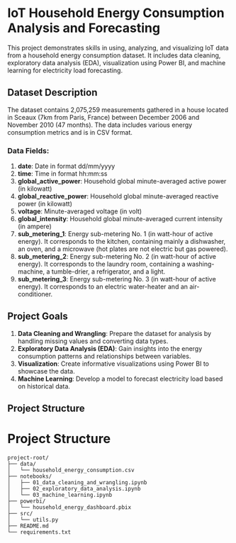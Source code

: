 # IoT Household Energy Consumption Analysis and Forecasting

This project demonstrates skills in using, analyzing, and visualizing IoT data from a household energy consumption dataset. It includes data cleaning, exploratory data analysis (EDA), visualization using Power BI, and machine learning for electricity load forecasting.

## Dataset Description

The dataset contains 2,075,259 measurements gathered in a house located in Sceaux (7km from Paris, France) between December 2006 and November 2010 (47 months). The data includes various energy consumption metrics and is in CSV format.

### Data Fields:
1. **date**: Date in format dd/mm/yyyy
2. **time**: Time in format hh:mm:ss
3. **global_active_power**: Household global minute-averaged active power (in kilowatt)
4. **global_reactive_power**: Household global minute-averaged reactive power (in kilowatt)
5. **voltage**: Minute-averaged voltage (in volt)
6. **global_intensity**: Household global minute-averaged current intensity (in ampere)
7. **sub_metering_1**: Energy sub-metering No. 1 (in watt-hour of active energy). It corresponds to the kitchen, containing mainly a dishwasher, an oven, and a microwave (hot plates are not electric but gas powered).
8. **sub_metering_2**: Energy sub-metering No. 2 (in watt-hour of active energy). It corresponds to the laundry room, containing a washing-machine, a tumble-drier, a refrigerator, and a light.
9. **sub_metering_3**: Energy sub-metering No. 3 (in watt-hour of active energy). It corresponds to an electric water-heater and an air-conditioner.

## Project Goals

1. **Data Cleaning and Wrangling**: Prepare the dataset for analysis by handling missing values and converting data types.
2. **Exploratory Data Analysis (EDA)**: Gain insights into the energy consumption patterns and relationships between variables.
3. **Visualization**: Create informative visualizations using Power BI to showcase the data.
4. **Machine Learning**: Develop a model to forecast electricity load based on historical data.

## Project Structure
# Project Structure

```
project-root/
├── data/
│   └── household_energy_consumption.csv
├── notebooks/
│   ├── 01_data_cleaning_and_wrangling.ipynb
│   ├── 02_exploratory_data_analysis.ipynb
│   └── 03_machine_learning.ipynb
├── powerbi/
│   └── household_energy_dashboard.pbix
├── src/
│   └── utils.py
├── README.md
└── requirements.txt
```

